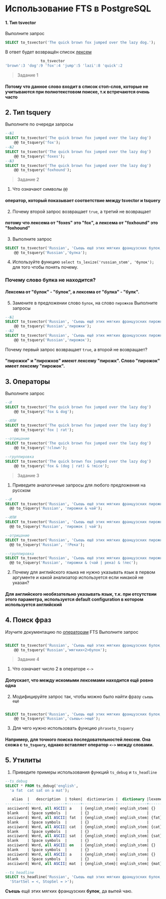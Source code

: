 ﻿# Использование FTS в PostgreSQL
#### 1. Тип tsvector
Выполните запрос
```sql
SELECT to_tsvector('The quick brown fox jumped over the lazy dog.');
```
В ответ будет возвращён список [лексем](https://en.wikipedia.org/wiki/Lexeme)
```sql
                to_tsvector
'brown':3 'dog':9 'fox':4 'jump':5 'lazi':8 'quick':2
```
> Задание 1
#### Потому что данное слово входит в список стоп-слов, которые не учитываются при полнотекстовом поиске, т.к встречаются очень часто
## 2. Тип tsquery
Выполните по очереди запросы
```sql
--№1
SELECT to_tsvector('The quick brown fox jumped over the lazy dog')  
    @@ to_tsquery('fox');
--№2
SELECT to_tsvector('The quick brown fox jumped over the lazy dog')  
    @@ to_tsquery('foxes');
--№3 
SELECT to_tsvector('The quick brown fox jumped over the lazy dog')  
    @@ to_tsquery('foxhound');
```

> Задание 2
1. Что означают символы `@@`
#### оператор, который показывает соответствие между tsvector и tsquery
2. Почему второй запрос возвращает `true`, а третий не возвращает
#### потому что лексема от "foxes" это "fox", а лексема от "foxhound" это "foxhound"
3. Выполните запрос
```sql
SELECT to_tsvector('Russian', 'Съешь ещё этих мягких французских булок, да выпей чаю.')
    @@ to_tsquery('Russian','булка');
```
4. Используйте функцию `select ts_lexize('russian_stem', 'булок');` для того чтобы понять почему.
### Почему слово булка не находится?

#### Лексема от "булок" - "булок", а лексема от "булка" - "булк".
5. Замените в предложении слово `булок`, на слово `пирожков`
Выполните запросы
```sql
--№1
SELECT to_tsvector('Russian', 'Съешь ещё этих мягких французских пирожков, да выпей чаю.')
    @@ to_tsquery('Russian','пирожки');
--№2
SELECT to_tsvector('Russian', 'Съешь ещё этих мягких французских пирожков, да выпей чаю.')
    @@ to_tsquery('Russian','пирожок');
```
Почему первый запрос возвращает `true`, а второй не возвращает?
#### "пирожки" и "пирожков" имеют лексему "пирожк". Слово "пирожок" имеет лексему "пирожок".
## 3. Операторы
Выполните запрос
```sql
--И
SELECT to_tsvector('The quick brown fox jumped over the lazy dog')  
    @@ to_tsquery('fox & dog');

--ИЛИ
SELECT to_tsvector('The quick brown fox jumped over the lazy dog')  
    @@ to_tsquery('fox | rat');

--отрицание
SELECT to_tsvector('The quick brown fox jumped over the lazy dog')  
    @@ to_tsquery('!clown');

--группировка
SELECT to_tsvector('The quick brown fox jumped over the lazy dog')  
    @@ to_tsquery('fox & (dog | rat) & !mice');
```
> Задание 3
1. Приведите аналогичные запросы для любого предложения на русском
```sql
--И
SELECT to_tsvector('Russian', 'Съешь ещё этих мягких французских пирожков, да выпей чаю.')  
  @@ to_tsquery('Russian', 'пирожки & чай');

--ИЛИ
SELECT to_tsvector('Russian', 'Съешь ещё этих мягких французских пирожков, да выпей чаю.')  
  @@ to_tsquery('Russian', 'пирожок | чай');

--отрицание
SELECT to_tsvector('Russian', 'Съешь ещё этих мягких французских пирожков, да выпей чаю.')  
  @@ to_tsquery('Russian', '!Река');

--группировка
SELECT to_tsvector('Russian', 'Съешь ещё этих мягких французских пирожков, да выпей чаю.')  
  @@ to_tsquery('Russian', 'пирожки & (чай | река) & !лес');
```
2. Почему для английского языка не нужно указывать язык в первом аргументе и какой анализатор используется если никакой не указан?
#### Для английского необязательно указывать язык, т.к. при отсутствии этого параметра, используется default configuration в котором используется английский

## 4. Поиск фраз
Изучите документацию по [операторам](https://www.postgresql.org/docs/current/functions-textsearch.html) FTS
Выполните запрос
```sql

SELECT to_tsvector('Russian', 'Съешь ещё этих мягких французских булок, да выпей чаю.')
    @@ to_tsquery('Russian','мягких<2>булок');
```
> Задание 4
1. Что означает число 2 в операторе `<->`
#### Допускает, что между искомыми лексемами находится ещё ровно **одна**
2. Модифицируйте запрос так, чтобы можно было найти фразу `съешь ещё`

```sql

SELECT to_tsvector('Russian', 'Съешь ещё этих мягких французских булок, да выпей чаю.')
    @@ to_tsquery('Russian','съешь<->ещё');
```
3. Для чего нужно использовать функцию `phraseto_tsquery`
#### Например, для точного поиска последовательностей лексем. Она схожа с `to_tsquery`, однако вставляет оператор `<->` между словами.

## 5. Утилиты
1. Приведите примеры использования функций `ts_debug` и  `ts_headline`
```sql
--ts_debug
SELECT * FROM ts_debug('english',
  'a fat  cat sat on a mat');
```
```sql
   alias  |   description  | token|  dictionaries |  dictionary |lexemes
----------+----------------+------+---------------+-------------+-------
 asciiword| Word, all ASCII| a    | {english_stem}| english_stem| {}
 blank    | Space symbols  |      | {}            |             | 
 asciiword| Word, all ASCII| fat  | {english_stem}| english_stem| {fat}
 blank    | Space symbols  |      | {}            |             | 
 asciiword| Word, all ASCII| cat  | {english_stem}| english_stem| {cat}
 blank    | Space symbols  |      | {}            |             | 
 asciiword| Word, all ASCII| sat  | {english_stem}| english_stem| {sat}
 blank    | Space symbols  |      | {}            |             | 
 asciiword| Word, all ASCII| on   | {english_stem}| english_stem| {}
 blank    | Space symbols  |      | {}            |             | 
 asciiword| Word, all ASCII| a    | {english_stem}| english_stem| {}
 blank    | Space symbols  |      | {}            |             | 
 asciiword| Word, all ASCII| mat  | {english_stem}| english_stem| {mat}
 ```

```sql
--ts_headline
SELECT ts_headline('Russian', 'Съешь ещё этих мягких французских булок, да выпей чаю.',, to_tsquery('Russian','Съешь<->булок')),
  'StartSel = <, StopSel = >');
```
**Съешь** ещё этих мягких французских **булок**, да выпей чаю.